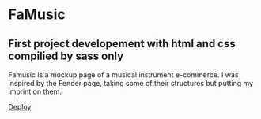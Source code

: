 # FaMusic

## First project developement with html and css compilied by sass only

Famusic is a mockup page of a musical instrument e-commerce.
I was inspired by the Fender page, taking some of their structures but putting my imprint on them.

[Deploy](https://art-air.vercel.app/](https://lucasezequielbecerra.github.io/FaMusic/)https://lucasezequielbecerra.github.io/FaMusic/)

